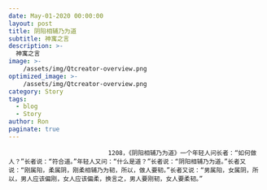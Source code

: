 ```yaml
---
date: May-01-2020 00:00:00
layout: post
title: 阴阳相辅乃为道
subtitle: 神寓之言
description: >-
  神寓之言
image: >-
    /assets/img/Qtcreator-overview.png
optimized_image: >-
    /assets/img/Qtcreator-overview.png
category: Story
tags:
  - blog
  - Story
author: Ron
paginate: true
---
```


							　　1208，《阴阳相辅乃为道》一个年轻人问长者：“如何做人？”长者说：“符合道。”年轻人又问：“什么是道？”长者说：“阴阳相辅乃为道。”长者又说：“刚属阳，柔属阴，刚柔相辅乃为韧，所以，做人要韧。”长者又说：“男属阳，女属阴，所以，男人应该偏刚，女人应该偏柔，换言之，男人要刚韧，女人要柔韧。”
							
							
						
